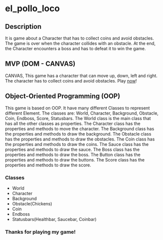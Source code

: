 # el_pollo_loco

## Description
It is game about a Character that has to collect coins and avoid obstacles. The game is over when the character collides with an obstacle.
At the end, the Character encounters a boss and has to defeat it to win the game.

## MVP (DOM - CANVAS)
CANVAS, This game has a character that can move up, down, left and right. The character has to collect coins and avoid obstacles. Play [now](https://el-pollo-loco.nishan-singh.com)!


## Object-Oriented Programming (OOP)
This game is based on OOP. It have many different Classes to represent different Element. The classes are: World, Character, Background, Obstacle, Coin, Endboss, Score, Statusbars. The World class is the main class that has all the other classes as properties. The Character class has the properties and methods to move the character. The Background class has the properties and methods to draw the background. The Obstacle class has the properties and methods to draw the obstacles. The Coin class has the properties and methods to draw the coins. The Sauce class has the properties and methods to draw the sauce. The Boss class has the properties and methods to draw the boss. The Button class has the properties and methods to draw the buttons. The Score class has the properties and methods to draw the score. 

### Classes
- World
- Character
- Background
- Obstacle(Chickens)
- Coin
- Endboss
- Statusbars(Healthbar, Saucebar, Coinbar)

### Thanks for playing my game!

